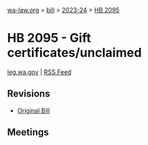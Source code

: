 [wa-law.org](/) > [bill](/bill/) > [2023-24](/bill/2023-24/) > [HB 2095](/bill/2023-24/hb/2095/)

# HB 2095 - Gift certificates/unclaimed
[leg.wa.gov](https://app.leg.wa.gov/billsummary?BillNumber=2095&Year=2023&Initiative=false) | [RSS Feed](./rss.xml)

## Revisions
* [Original Bill](1/)

## Meetings